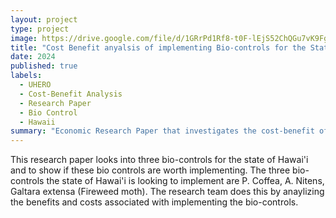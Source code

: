 ```yaml
---
layout: project
type: project
image: https://drive.google.com/file/d/1GRrPd1Rf8-t0F-lEjS52ChQGu7vK9Fgr/view?usp=sharing
title: "Cost Benefit anyalsis of implementing Bio-controls for the State of Hawaii"
date: 2024
published: true
labels:
  - UHERO
  - Cost-Benefit Analysis
  - Research Paper
  - Bio Control
  - Hawaii
summary: "Economic Research Paper that investigates the cost-benefit of implementing Bio-controls for the State of Hawai'i ."
---
```


This research paper looks into three bio-controls for the state of Hawai'i and to show if these bio controls are worth implementing. The three bio-controls the state of Hawai'i is looking to implement are P. Coffea, A. Nitens, Galtara extensa (Fireweed moth). The research team does this by anaylizing the benefits and costs associated with implementing the bio-controls.
